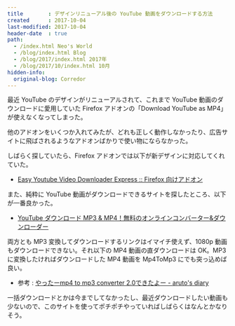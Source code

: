 ```yaml
---
title        : デザインリニューアル後の YouTube 動画をダウンロードする方法
created      : 2017-10-04
last-modified: 2017-10-04
header-date  : true
path:
  - /index.html Neo's World
  - /blog/index.html Blog
  - /blog/2017/index.html 2017年
  - /blog/2017/10/index.html 10月
hidden-info:
  original-blog: Corredor
---
```


最近 YouTube のデザインがリニューアルされて、これまで YouTube 動画のダウンロードに愛用していた Firefox アドオンの「Download YouTube as MP4」が使えなくなってしまった。

他のアドオンをいくつか入れてみたが、どれも正しく動作しなかったり、広告サイトに飛ばされるようなアドオンばかりで使い物にならなかった。

しばらく探していたら、Firefox アドオンでは以下が新デザインに対応してくれていた。

- [Easy Youtube Video Downloader Express :: Firefox 向けアドオン](https://addons.mozilla.org/ja/firefox/addon/easy-youtube-video-download/)

また、純粋に YouTube 動画がダウンロードできるサイトを探したところ、以下が一番良かった。

- [YouTube ダウンロード MP3 & MP4！無料のオンラインコンバーター&ダウンローダー](http://www.youtubecomtomp3.com/jp/)

両方とも MP3 変換してダウンロードするリンクはイマイチ使えず、1080p 動画もダウンロードできない。それ以下の MP4 動画の直ダウンロードは OK。MP3 に変換したければダウンロードした MP4 動画を Mp4ToMp3 にでも突っ込めば良い。

- 参考 : [やったーmp4 to mp3 converter 2.0できたよー - aruto's diary](http://blog.aruto.info/entry/20091107/mp4_to_mp3_converter_ver2)

一括ダウンロードとかは今までしてなかったし、最近ダウンロードしたい動画も少ないので、このサイトを使ってポチポチやっていればしばらくはなんとかなりそう。
